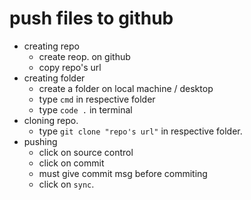 # push files to github
- creating repo
    - create reop. on github
    - copy repo's url
- creating folder
    - create a folder on local machine / desktop
    - type `cmd` in respective folder
    - type `code .` in terminal
- cloning repo. 
    - type `git clone "repo's url"` in respective folder.
- pushing
    - click on source control
    - click on commit
    - must give commit msg before commiting
    - click on `sync`.